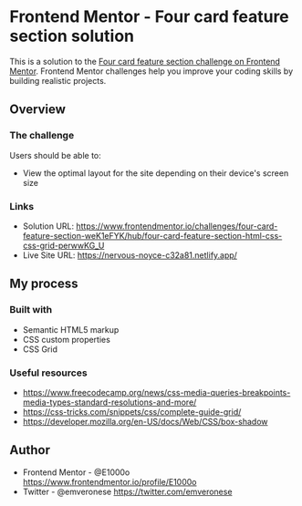 # Frontend Mentor - Four card feature section solution

This is a solution to the [Four card feature section challenge on Frontend Mentor](https://www.frontendmentor.io/challenges/four-card-feature-section-weK1eFYK). Frontend Mentor challenges help you improve your coding skills by building realistic projects. 

## Overview

### The challenge

Users should be able to:

- View the optimal layout for the site depending on their device's screen size

### Links

- Solution URL: https://www.frontendmentor.io/challenges/four-card-feature-section-weK1eFYK/hub/four-card-feature-section-html-css-css-grid-perwwKG_U
- Live Site URL: https://nervous-noyce-c32a81.netlify.app/

## My process

### Built with

- Semantic HTML5 markup
- CSS custom properties
- CSS Grid

### Useful resources

- https://www.freecodecamp.org/news/css-media-queries-breakpoints-media-types-standard-resolutions-and-more/
- https://css-tricks.com/snippets/css/complete-guide-grid/
- https://developer.mozilla.org/en-US/docs/Web/CSS/box-shadow

## Author

- Frontend Mentor - @E1000o https://www.frontendmentor.io/profile/E1000o
- Twitter - @emveronese https://twitter.com/emveronese
